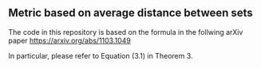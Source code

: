 ## Metric based on average distance between sets

The code in this repository is based on the formula in the follwing arXiv paper
https://arxiv.org/abs/1103.1049

In particular, please refer to Equation (3.1) in Theorem 3. 
